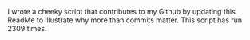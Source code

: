 I wrote a cheeky script that contributes to my Github by updating this ReadMe to illustrate why more than commits matter. This script has run 2309 times.